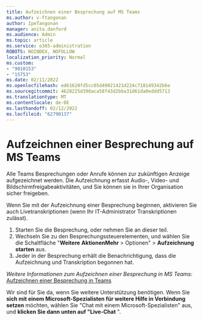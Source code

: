 ```yaml
---
title: Aufzeichnen einer Besprechung auf MS Teams
ms.author: v-ftangonan
author: IpeTangonan
manager: anita.danford
ms.audience: Admin
ms.topic: article
ms.service: o365-administration
ROBOTS: NOINDEX, NOFOLLOW
localization_priority: Normal
ms.custom:
- "9010153"
- "15753"
ms.date: 02/11/2022
ms.openlocfilehash: ed61620fd5cc05d49021421d224c718149342b6e
ms.sourcegitcommit: 4628225d398aca58f43d2bba31d61da0eddd5713
ms.translationtype: MT
ms.contentlocale: de-DE
ms.lasthandoff: 02/12/2022
ms.locfileid: "62790137"
---
```

# <a name="recording-a-meeting-on-ms-teams"></a>Aufzeichnen einer Besprechung auf MS Teams

Alle Teams Besprechungen oder Anrufe können zur zukünftigen Anzeige aufgezeichnet werden. Die Aufzeichnung erfasst Audio-, Video- und Bildschirmfreigabeaktivitäten, und Sie können sie in Ihrer Organisation sicher freigeben.

Wenn Sie mit der Aufzeichnung einer Besprechung beginnen, aktivieren Sie auch Livetranskriptionen (wenn Ihr IT-Administrator Transkriptionen zulässt).

1. Starten Sie die Besprechung, oder nehmen Sie an dieser teil.
2. Wechseln Sie zu den Besprechungssteuerelementen, und wählen Sie die Schaltfläche "**Weitere** **AktionenMehr** >  Optionen" > **Aufzeichnung starten** aus.
3. Jeder in der Besprechung erhält die Benachrichtigung, dass die Aufzeichnung und Transkription begonnen hat.

*Weitere Informationen zum Aufzeichnen einer Besprechung in MS Teams:* [Aufzeichnen einer Besprechung in Teams](https://support.microsoft.com/office/record-a-meeting-in-teams-34dfbe7f-b07d-4a27-b4c6-de62f1348c24)

Wir sind für Sie da, wenn Sie weitere Unterstützung benötigen. Wenn Sie **sich mit einem Microsoft-Spezialisten für weitere Hilfe in Verbindung setzen** möchten, wählen Sie "Chat mit einem Microsoft-Spezialisten" aus, und **klicken Sie dann unten auf "Live-Chat** ".

